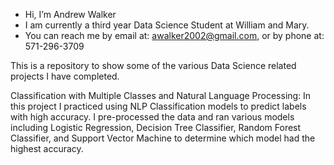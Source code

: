 - Hi, I’m Andrew Walker
- I am currently a third year Data Science Student at William and Mary.
- You can reach me by email at: awalker2002@gmail.com, or by phone at: 571-296-3709

This is a repository to show some of the various Data Science related projects I have completed.

Classification with Multiple Classes and Natural Language Processing: In this project I practiced using NLP Classification models to predict labels with high accuracy. I pre-processed the data and ran various models including Logistic Regression, Decision Tree Classifier, Random Forest Classifier, and Support Vector Machine to determine which model had the highest accuracy.
<!---
awwalker2002/awwalker2002 is a ✨ special ✨ repository because its `README.md` (this file) appears on your GitHub profile.
You can click the Preview link to take a look at your changes.
--->
